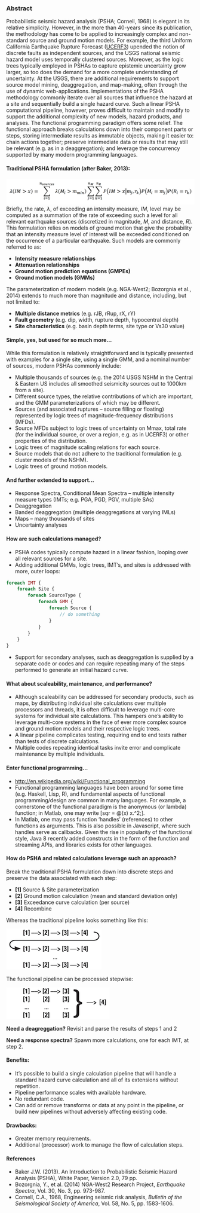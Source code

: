 ### Abstract

Probabilistic seismic hazard analysis (PSHA; Cornell, 1968) is elegant in its relative simplicity. However, in the more than 40-years since its publication, the methodology has come to be applied to increasingly complex and non-standard source and ground motion models. For example, the third Uniform California Earthquake Rupture Forecast ([UCERF3](http://pubs.usgs.gov/of/2013/1165/)) upended the notion of discrete faults as independent sources, and the USGS national seismic hazard model uses temporally clustered sources. Moreover, as the logic trees typically employed in PSHAs to capture epistemic uncertainty grow larger, so too does the demand for a more complete understanding of uncertainty. At the USGS, there are additional requirements to support source model mining, deaggregation, and map-making, often through the use of dynamic web-applications. Implementations of the PSHA methodology commonly iterate over all sources that influence the hazard at a site and sequentially build a single hazard curve. Such a linear PSHA computational pipeline, however, proves difficult to maintain and modify to support the additional complexity of new models, hazard products, and analyses. The functional programming paradigm offers some relief. The functional approach breaks calculations down into their component parts or steps, storing intermediate results as immutable objects, making it easier to: chain actions together; preserve intermediate data or results that may still be relevant (e.g. as in a deaggregation); and leverage the concurrency supported by many modern programming languages.

#### Traditional PSHA formulation (after Baker, 2013):

![image](images/psha-formula.png "PSHA formulation of Baker (2013)")
Briefly, the rate, *λ*, of exceeding an intensity measure, *IM*, level may be computed as a summation of the rate of exceeding such a level for all relevant earthquake sources (discretized in magnitude, *M*, and distance, *R*). This formulation relies on models of ground motion that give the probability that an intensity measure level of interest will be exceeded conditioned on the occurrence of a particular earthquake. Such models are commonly referred to as:

* __Intensity measure relationships__
* __Attenuation relationships__
* __Ground motion prediction equations (GMPEs)__
* __Ground motion models (GMMs)__

The parameterization of modern models (e.g. NGA-West2; Bozorgnia et al., 2014) extends to much more than magnitude and distance, including, but not limited to:

* __Multiple distance metrics__ (e.g. rJB, rRup, rX, rY)
* __Fault geometry__ (e.g. dip, width, rupture depth, hypocentral depth)
* __Site characteristics__ (e.g. basin depth terms, site type or Vs30 value)

#### Simple, yes, but used for so much more…

While this formulation is relatively straightforward and is typically presented with examples for a single site, using a single GMM, and a nominal number of sources, modern PSHAs commonly include:

* Multiple thousands of sources (e.g. the 2014 USGS NSHM in the Central & Eastern US includes all smoothed seismicity sources out to 1000km from a site).
* Different source types, the relative contributions of which are important, and the GMM parameterizations of which may be different.
* Sources (and associated ruptures – source filling or floating) represented by logic trees of magnitude-frequency distributions (MFDs).
* Source MFDs subject to logic trees of uncertainty on Mmax, total rate (for the individual source, or over a region, e.g. as in UCERF3) or other properties of the distribution.
* Logic trees of magnitude scaling relations for each source.
* Source models that do not adhere to the traditional formulation (e.g. cluster models of the NSHM).
* Logic trees of ground motion models.

#### And further extended to support…

* Response Spectra, Conditional Mean Spectra – multiple intensity measure types (IMTs; e.g. PGA, PGD, PGV, multiple SAs)
* Deaggregation
* Banded deaggregation (multiple deaggregations at varying IMLs)
* Maps – many thousands of sites
* Uncertainty analyses

#### How are such calculations managed?

* PSHA codes typically compute hazard in a linear fashion, looping over all relevant sources for a site.
* Adding additional GMMs, logic trees, IMT’s, and sites is addressed with more, outer loops:
```PHP
foreach IMT {
    foreach Site {
        foreach SourceType {
            foreach GMM {
                foreach Source {
                    // do something
                }
            }
        }   
    }
}
```
* Support for secondary analyses, such as deaggregation is supplied by a separate code or codes and can require repeating many of the steps performed to generate an initial hazard curve.

#### What about scaleability, maintenance, and performance?

* Although scaleability can be addressed for secondary products, such as maps, by distributing individual site calculations over multiple processors and threads, it is often difficult to leverage multi-core systems for individual site calculations. This hampers one’s ability to leverage multi-core systems in the face of ever more complex source and ground motion models and their respective logic trees.
* A linear pipeline complicates testing, requiring end to end tests rather than tests of discrete calculations.
* Multiple codes repeating identical tasks invite error and complicate maintenance by multiple individuals.

#### Enter functional programming…

* http://en.wikipedia.org/wiki/Functional_programming
* Functional programming languages have been around for some time (e.g. Haskell, Lisp, R), and fundamental aspects of functional programming/design are common in many languages. For example, a cornerstone of the functional paradigm is the anonymous (or lambda) function; in Matlab, one may write [sqr = @(x) x.^2;].
* In Matlab, one may pass function ‘handles’ (references) to other functions as arguments. This is also possible in Javascript, where such handles serve as callbacks. Given the rise in popularity of the functional style, Java 8 recently added constructs in the form of the function and streaming APIs, and libraries exists for other languages.

#### How do PSHA and related calculations leverage such an approach?

Break the traditional PSHA formulation down into discrete steps and preserve the data associated with each step:

* **[1]** Source & Site parameterization
* **[2]** Ground motion calculation (mean and standard deviation only)
* **[3]** Exceedance curve calculation (per source)
* **[4]** Recombine

Whereas the traditional pipeline looks something like this:

![image](images/psha-linear.png "PSHA linear pipeline")

The functional pipeline can be processed stepwise:

![image](images/psha-functional.png "PSHA functional pipeline")

**Need a deagreggation?** Revisit and parse the results of steps 1 and 2

**Need a response spectra?** Spawn more calculations, one for each IMT, at step 2.

#### Benefits:

* It’s possible to build a single calculation pipeline that will handle a standard hazard curve calculation and all of its extensions without repetition.
* Pipeline performance scales with available hardware.
* No redundant code.
* Can add or remove transforms or data at any point in the pipeline, or build new pipelines without adversely affecting existing code.

#### Drawbacks:

* Greater memory requirements.
* Additional (processor) work to manage the flow of calculation steps.

#### References

* Baker J.W. (2013). An Introduction to Probabilistic Seismic Hazard Analysis (PSHA), White Paper, Version 2.0, 79 pp.
* Bozorgnia, Y., et al. (2014) NGA-West2 Research Project, *Earthquake Spectra*, Vol. 30, No. 3, pp. 973-987.
* Cornell, C.A., 1968, Engineering seismic risk analysis, *Bulletin of the Seismological Society of America*, Vol. 58, No. 5, pp. 1583-1606.
